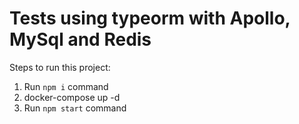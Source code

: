 # Tests using typeorm with Apollo, MySql and Redis
        
Steps to run this project:

1. Run `npm i` command
2. docker-compose up -d
3. Run `npm start` command
